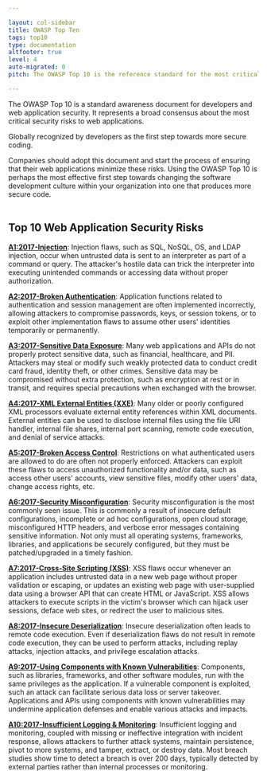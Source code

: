 ```yaml
---

layout: col-sidebar
title: OWASP Top Ten
tags: top10
type: documentation
altfooter: true
level: 4
auto-migrated: 0
pitch: The OWASP Top 10 is the reference standard for the most critical web application security risks. Adopting the OWASP Top 10 is perhaps the most effective first step towards changing your software development culture focused on producing secure code.

---
```


The OWASP Top 10 is a standard awareness document for developers and web application security. It represents a broad consensus about the most critical security risks to web applications.

<p class="callout-mono right">Globally recognized by developers as the first step towards more secure coding.</p>

Companies should adopt this document and start the process of ensuring that their web applications minimize these risks. Using the OWASP Top 10 is perhaps the most effective first step towards changing the software development culture within your organization into one that produces more secure code.<br>
<br>

## Top 10 Web Application Security Risks

[**A1:2017-Injection**](/www-project-top-ten/2017/A1_2017-Injection): Injection flaws, such as SQL, NoSQL, OS, and LDAP injection, occur when untrusted data is sent to an interpreter as part of a command or query. The attacker's hostile data can trick the interpreter into executing unintended commands or accessing data without proper authorization.<br>

[**A2:2017-Broken Authentication**](/www-project-top-ten/2017/A2_2017-Broken_Authentication): Application functions related to authentication and session management are often implemented incorrectly, allowing attackers to compromise passwords, keys, or session tokens, or to exploit other implementation flaws to assume other users' identities temporarily or permanently.<br>

[**A3:2017-Sensitive Data Exposure**](/www-project-top-ten/2017/A3_2017-Sensitive_Data_Exposure): Many web applications and APIs do not properly protect sensitive data, such as financial, healthcare, and PII. Attackers may steal or modify such weakly protected data to conduct credit card fraud, identity theft, or other crimes. Sensitive data may be compromised without extra protection, such as encryption at rest or in transit, and requires special precautions when exchanged with the browser.<br>

[**A4:2017-XML External Entities (XXE)**](/www-project-top-ten/2017/A4_2017-XML_External_Entities_(XXE)): Many older or poorly configured XML processors evaluate external entity references within XML documents. External entities can be used to disclose internal files using the file URI handler, internal file shares, internal port scanning, remote code execution, and denial of service attacks.<br>

[**A5:2017-Broken Access Control**](/www-project-top-ten/2017/A5_2017-Broken_Access_Control): Restrictions on what authenticated users are allowed to do are often not properly enforced. Attackers can exploit these flaws to access unauthorized functionality and/or data, such as access other users' accounts, view sensitive files, modify other users' data, change access rights, etc.<br>

[**A6:2017-Security Misconfiguration**](/www-project-top-ten/2017/A6_2017-Security_Misconfiguration): Security misconfiguration is the most commonly seen issue. This is commonly a result of insecure default configurations, incomplete or ad hoc configurations, open cloud storage, misconfigured HTTP headers, and verbose error messages containing sensitive information. Not only must all operating systems, frameworks, libraries, and applications be securely configured, but they must be patched/upgraded in a timely fashion.<br>

[**A7:2017-Cross-Site Scripting (XSS)**](/www-project-top-ten/2017/A7_2017-Cross-Site_Scripting_(XSS)): XSS flaws occur whenever an application includes untrusted data in a new web page without proper validation or escaping, or updates an existing web page with user-supplied data using a browser API that can create HTML or JavaScript. XSS allows attackers to execute scripts in the victim's browser which can hijack user sessions, deface web sites, or redirect the user to malicious sites.<br>

[**A8:2017-Insecure Deserialization**](/www-project-top-ten/2017/A8_2017-Insecure_Deserialization): Insecure deserialization often leads to remote code execution. Even if deserialization flaws do not result in remote code execution, they can be used to perform attacks, including replay attacks, injection attacks, and privilege escalation attacks.<br>

[**A9:2017-Using Components with Known Vulnerabilities**](/www-project-top-ten/2017/A9_2017-Using_Components_with_Known_Vulnerabilities): Components, such as libraries, frameworks, and other software modules, run with the same privileges as the application. If a vulnerable component is exploited, such an attack can facilitate serious data loss or server takeover. Applications and APIs using components with known vulnerabilities may undermine application defenses and enable various attacks and impacts.<br>

[**A10:2017-Insufficient Logging & Monitoring**](/www-project-top-ten/2017/A10_2017-Insufficient_Logging%2526Monitoring): Insufficient logging and monitoring, coupled with missing or ineffective integration with incident response, allows attackers to further attack systems, maintain persistence, pivot to more systems, and tamper, extract, or destroy data. Most breach studies show time to detect a breach is over 200 days, typically detected by external parties rather than internal processes or monitoring.<br>
